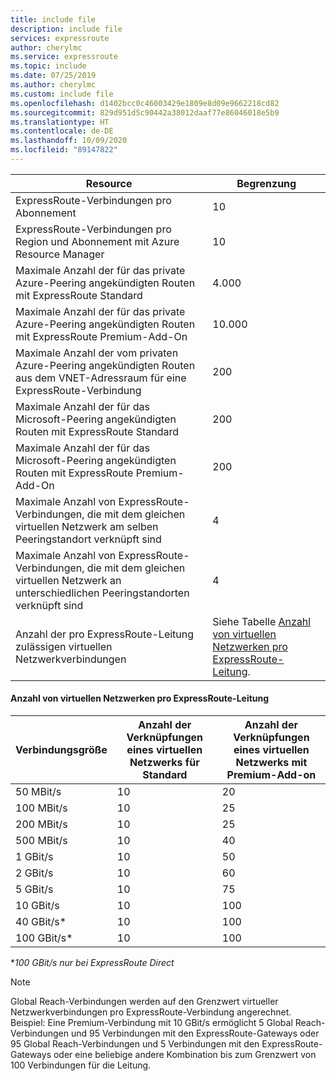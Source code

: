 ```yaml
---
title: include file
description: include file
services: expressroute
author: cherylmc
ms.service: expressroute
ms.topic: include
ms.date: 07/25/2019
ms.author: cherylmc
ms.custom: include file
ms.openlocfilehash: d1402bcc0c46003429e1809e8d09e9662218cd82
ms.sourcegitcommit: 829d951d5c90442a38012daaf77e86046018e5b9
ms.translationtype: HT
ms.contentlocale: de-DE
ms.lasthandoff: 10/09/2020
ms.locfileid: "89147822"
---
```

| Resource | Begrenzung |
| --- | --- |
| ExpressRoute-Verbindungen pro Abonnement |10 |
| ExpressRoute-Verbindungen pro Region und Abonnement mit Azure Resource Manager |10 |
| Maximale Anzahl der für das private Azure-Peering angekündigten Routen mit ExpressRoute Standard |4\.000 |
| Maximale Anzahl der für das private Azure-Peering angekündigten Routen mit ExpressRoute Premium-Add-On |10.000 |
| Maximale Anzahl der vom privaten Azure-Peering angekündigten Routen aus dem VNET-Adressraum für eine ExpressRoute-Verbindung |200 |
| Maximale Anzahl der für das Microsoft-Peering angekündigten Routen mit ExpressRoute Standard |200 |
| Maximale Anzahl der für das Microsoft-Peering angekündigten Routen mit ExpressRoute Premium-Add-On |200 |
| Maximale Anzahl von ExpressRoute-Verbindungen, die mit dem gleichen virtuellen Netzwerk am selben Peeringstandort verknüpft sind |4 |
| Maximale Anzahl von ExpressRoute-Verbindungen, die mit dem gleichen virtuellen Netzwerk an unterschiedlichen Peeringstandorten verknüpft sind |4 |
| Anzahl der pro ExpressRoute-Leitung zulässigen virtuellen Netzwerkverbindungen |Siehe Tabelle [Anzahl von virtuellen Netzwerken pro ExpressRoute-Leitung](#vnetpercircuit).  |

#### <a name="number-of-virtual-networks-per-expressroute-circuit"></a><a name="vnetpercircuit"></a>Anzahl von virtuellen Netzwerken pro ExpressRoute-Leitung
| **Verbindungsgröße** | **Anzahl der Verknüpfungen eines virtuellen Netzwerks für Standard** | **Anzahl der Verknüpfungen eines virtuellen Netzwerks mit Premium-Add-on** |
| --- | --- | --- |
| 50 MBit/s |10 |20 |
| 100 MBit/s |10 |25 |
| 200 MBit/s |10 |25 |
| 500 MBit/s |10 |40 |
| 1 GBit/s |10 |50 |
| 2 GBit/s |10 |60 |
| 5 GBit/s |10 |75 |
| 10 GBit/s |10 |100 |
| 40 GBit/s* |10 |100 |
| 100 GBit/s* |10 |100 |

**100 GBit/s nur bei ExpressRoute Direct*

> [!NOTE]
> Global Reach-Verbindungen werden auf den Grenzwert virtueller Netzwerkverbindungen pro ExpressRoute-Verbindung angerechnet. Beispiel: Eine Premium-Verbindung mit 10 GBit/s ermöglicht 5 Global Reach-Verbindungen und 95 Verbindungen mit den ExpressRoute-Gateways oder 95 Global Reach-Verbindungen und 5 Verbindungen mit den ExpressRoute-Gateways oder eine beliebige andere Kombination bis zum Grenzwert von 100 Verbindungen für die Leitung.
